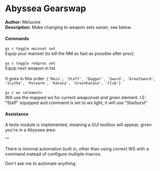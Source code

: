 # Abyssea Gearswap

**Author:** Melucine
<br/>
**Description:** Make changing to weapon sets easier, see below.
<br/>

#### Commands

`gs c toggle mainset set` <br> Equip your mainset (to kill the NM as fast as possible after proc)<br>
<br>
`gs c toggle redproc set` <br>Equip next weapon in list<br>
<br>
    It goes in this order: `{'Main', 'Staff', 'Dagger', 'Sword', 'GreatSword', 'Scythe', 'Polearm', 'Katana', 'GreatKatana', 'Club'}`<br>
<br>
`gs c ws <element>`<br>
Will use the mapped ws for current weaponset and given element. I.E: "Staff" equipped and command is set to ws light, it will use "Starburst"


#### Assistance

A texts module is implemented, meaning a GUI textbox will appear, given you're in a Abyssea area:

"<insert picture>"

There is minimal automation built in, other than using correct WS with a command instead of configure multiple macros. 

Don't ask me to automate anything. 
